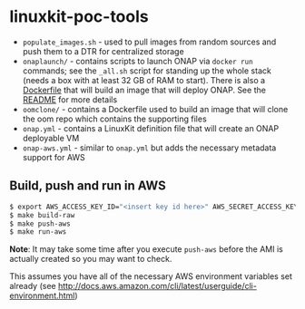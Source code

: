 linuxkit-poc-tools
==================

* `populate_images.sh` - used to pull images from random sources and push them to a DTR for centralized storage
* `onaplaunch/` - contains scripts to launch ONAP via `docker run` commands; see the `_all.sh` script for standing up the whole stack (needs a box with at least 32 GB of RAM to start).  There is also a [Dockerfile](onaplaunch/Dockerfile.launch) that will build an image that will deploy ONAP.  See the [README](./onaplaunch/README.md) for more details
* `oomclone/` - contains a Dockerfile used to build an image that will clone the oom repo which contains the supporting files
* `onap.yml` - contains a LinuxKit definition file that will create an ONAP deployable VM
* `onap-aws.yml` - similar to `onap.yml` but adds the necessary metadata support for AWS

## Build, push and run in AWS

``` bash
$ export AWS_ACCESS_KEY_ID="<insert key id here>" AWS_SECRET_ACCESS_KEY="<insert access key here>" REGION="<insert region here>"
$ make build-raw
$ make push-aws
$ make run-aws
```

**Note**: It may take some time after you execute `push-aws` before the AMI is actually created so you may want to check.

This assumes you have all of the necessary AWS environment variables set already (see http://docs.aws.amazon.com/cli/latest/userguide/cli-environment.html)
